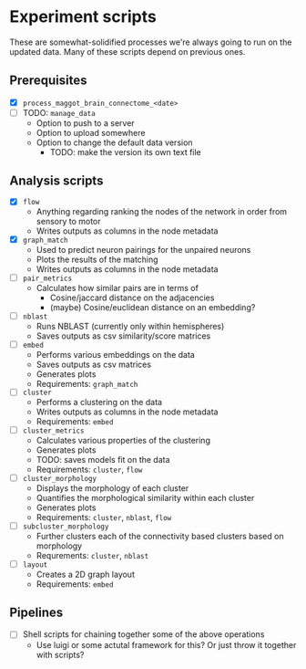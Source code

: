 # Experiment scripts
These are somewhat-solidified processes we're always going to run on the updated data.
Many of these scripts depend on previous ones. 

## Prerequisites 
- [x] `process_maggot_brain_connectome_<date>`
- [ ] TODO: `manage_data`
    - Option to push to a server
    - Option to upload somewhere
    - Option to change the default data version
        - TODO: make the version its own text file

## Analysis scripts
- [x] `flow`
    - Anything regarding ranking the nodes of the network in order from sensory to motor
    - Writes outputs as columns in the node metadata
- [x] `graph_match`
    - Used to predict neuron pairings for the unpaired neurons
    - Plots the results of the matching
    - Writes outputs as columns in the node metadata
- [ ] `pair_metrics`
    - Calculates how similar pairs are in terms of 
        - Cosine/jaccard distance on the adjacencies 
        - (maybe) Cosine/euclidean distance on an embedding?
- [ ] `nblast`
    - Runs NBLAST (currently only within hemispheres)
    - Saves outputs as csv similarity/score matrices
- [ ] `embed`
    - Performs various embeddings on the data
    - Saves outputs as csv matrices
    - Generates plots
    - Requirements: `graph_match`
- [ ] `cluster`
    - Performs a clustering on the data
    - Writes outputs as columns in the node metadata
    - Requirements: `embed`
- [ ] `cluster_metrics`
    - Calculates various properties of the clustering
    - Generates plots
    - TODO: saves models fit on the data
    - Requirements: `cluster`, `flow`
- [ ] `cluster_morphology`
    - Displays the morphology of each cluster
    - Quantifies the morphological similarity within each cluster
    - Generates plots
    - Requirements: `cluster`, `nblast`, `flow`
- [ ] `subcluster_morphology`
    - Further clusters each of the connectivity based clusters based on morphology
    - Requrements: `cluster`, `nblast`
- [ ] `layout`
    - Creates a 2D graph layout
    - Requirements: `embed`

## Pipelines
- [ ] Shell scripts for chaining together some of the above operations
   - Use luigi or some actutal framework for this? Or just throw it together with scripts?
